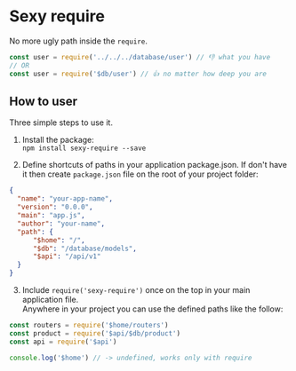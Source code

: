 # Sexy require
No more ugly path inside the `require`. <br/>
```js
const user = require('../../../database/user') // 👎 what you have
// OR
const user = require('$db/user') // 👍 no matter how deep you are
```

## How to user
Three simple steps to use it.
1. Install the package:<br/>
  `npm install sexy-require --save`

2. Define shortcuts of paths in your application package.json. If don't have it then create `package.json` file on the root of your project folder:

  ```json
  {
    "name": "your-app-name",
    "version": "0.0.0",
    "main": "app.js",
    "author": "your-name",
    "path": {
        "$home": "/",
        "$db": "/database/models",
        "$api": "/api/v1"
    }
  }
  ```
  
3. Include `require('sexy-require')` once on the top in your main application file.<br/>
Anywhere in your project you can use the defined paths like the follow:

  ```js
  const routers = require('$home/routers')
  const product = require('$api/$db/product')
  const api = require('$api')

  console.log('$home') // -> undefined, works only with require
  ```

